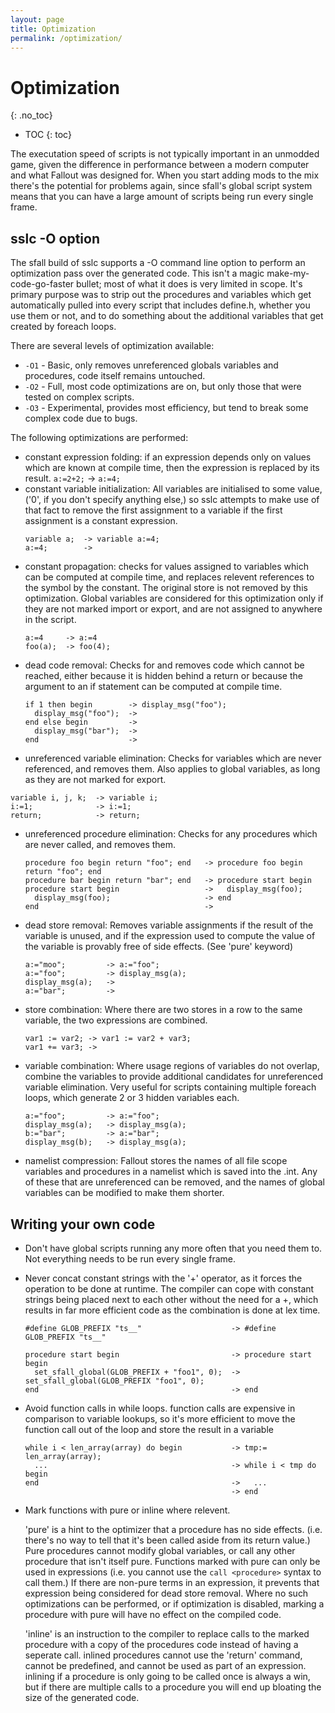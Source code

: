 ```yaml
---
layout: page
title: Optimization
permalink: /optimization/
---
```



# Optimization
{: .no_toc}

* TOC
{: toc}

The executation speed of scripts is not typically important in an unmodded game, given the difference in performance between a modern computer and what Fallout was designed for. When you start adding mods to the mix there's the potential for problems again, since sfall's global script system means that you can have a large amount of scripts being run every single frame.

## sslc -O option

The sfall build of sslc supports a -O command line option to perform an optimization pass over the generated code. This isn't a magic make-my-code-go-faster bullet; most of what it does is very limited in scope. It's primary purpose was to strip out the procedures and variables which get automatically pulled into every script that includes define.h, whether you use them or not, and to do something about the additional variables that get created by foreach loops.

There are several levels of optimization available:
- `-O1` - Basic, only removes unreferenced globals variables and procedures, code itself remains untouched.
- `-O2` - Full, most code optimizations are on, but only those that were tested on complex scripts.
- `-O3` - Experimental, provides most efficiency, but tend to break some complex code due to bugs.

The following optimizations are performed:

- constant expression folding: if an expression depends only on values which are known at compile time, then the expression is replaced by its result.
  `a:=2+2;` -> `a:=4;`
- constant variable initialization: All variables are initialised to some value, ('0', if you don't specify anything else,) so sslc attempts to make use of that fact to remove the first assignment to a variable if the first assignment is a constant expression.
  ```
  variable a;  -> variable a:=4;
  a:=4;        -> 
  ```
- constant propagation: checks for values assigned to variables which can be computed at compile time, and replaces relevent references to the symbol by the constant. The original store is not removed by this optimization. Global variables are considered for this optimization only if they are not marked import or export, and are not assigned to anywhere in the script.
  ```
  a:=4     -> a:=4
  foo(a);  -> foo(4);
  ```
- dead code removal: Checks for and removes code which cannot be reached, either because it is hidden behind a return or because the argument to an if statement can be computed at compile time.
  ```
  if 1 then begin        -> display_msg("foo");
    display_msg("foo");  ->
  end else begin         ->
    display_msg("bar");  ->
  end                    ->
  ```
-  unreferenced variable elimination: Checks for variables which are never referenced, and removes them. Also applies to global variables, as long as they are not marked for export.
  ```
  variable i, j, k;  -> variable i;
  i:=1;              -> i:=1;
  return;            -> return;
  ```
- unreferenced procedure elimination: Checks for any procedures which are never called, and removes them.
  ```
  procedure foo begin return "foo"; end   -> procedure foo begin return "foo"; end
  procedure bar begin return "bar"; end   -> procedure start begin
  procedure start begin                   ->   display_msg(foo);
    display_msg(foo);                     -> end
  end                                     ->
  ```
- dead store removal: Removes variable assignments if the result of the variable is unused, and if the expression used to compute the value of the variable is provably free of side effects. (See 'pure' keyword)
  ```
  a:="moo";         -> a:="foo";
  a:="foo";         -> display_msg(a);
  display_msg(a);   ->
  a:="bar";         ->
  ```
- store combination: Where there are two stores in a row to the same variable, the two expressions are combined.
  ```
  var1 := var2; -> var1 := var2 + var3;
  var1 += var3; -> 
  ```
- variable combination: Where usage regions of variables do not overlap, combine the variables to provide additional candidates for unreferenced variable elimination. Very useful for scripts containing multiple foreach loops, which generate 2 or 3 hidden variables each.
  ```
  a:="foo";         -> a:="foo";
  display_msg(a);   -> display_msg(a);
  b:="bar";         -> a:="bar";
  display_msg(b);   -> display_msg(a);
  ```
- namelist compression: Fallout stores the names of all file scope variables and procedures in a namelist which is saved into the .int. Any of these that are unreferenced can be removed, and the names of global variables can be modified to make them shorter.

## Writing your own code

- Don't have global scripts running any more often that you need them to. Not everything needs to be run every single frame.
- Never concat constant strings with the '+' operator, as it forces the operation to be done at runtime. The compiler can cope with constant strings being placed next to each other without the need for a +, which results in far more efficient code as the combination is done at lex time.
  ```
  #define GLOB_PREFIX "ts__"                    -> #define GLOB_PREFIX "ts__"

  procedure start begin                         -> procedure start begin
    set_sfall_global(GLOB_PREFIX + "foo1", 0);  ->   set_sfall_global(GLOB_PREFIX "foo1", 0);
  end                                           -> end
  ```
- Avoid function calls in while loops. function calls are expensive in comparison to variable lookups, so it's more efficient to move the function call out of the loop and store the result in a variable
  ```
  while i < len_array(array) do begin           -> tmp:= len_array(array);
    ...                                         -> while i < tmp do begin
  end                                           ->   ...
                                                -> end
  ```
- Mark functions with pure or inline where relevent.

  'pure' is a hint to the optimizer that a procedure has no side effects. (i.e. there's no way to tell that it's been called aside from its return value.) Pure procedures cannot modify global variables, or call any other procedure that isn't itself pure. Functions marked with pure can only be used in expressions (i.e. you cannot use the `call <procedure>` syntax to call them.) If there are non-pure terms in an expression, it prevents that expression being considered for dead store removal. Where no such optimizations can be performed, or if optimization is disabled, marking a procedure with pure will have no effect on the compiled code.

  'inline' is an instruction to the compiler to replace calls to the marked procedure with a copy of the procedures code instead of having a seperate call. inlined procedures cannot use the 'return' command, cannot be predefined, and cannot be used as part of an expression. inlining if a procedure is only going to be called once is always a win, but if there are multiple calls to a procedure you will end up bloating the size of the generated code.

